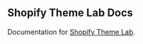 ## Shopify Theme Lab Docs

Documentation for [Shopify Theme Lab](https://github.com/uicrooks/shopify-theme-lab).
